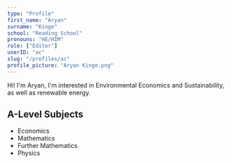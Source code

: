 ```yaml
---
type: "Profile"
first_name: "Aryan"
surname: "Kinge"
school: "Reading School"
pronouns: "HE/HIM"
role: ["Editor"]
userID: "ac"
slug: "/profiles/ac"
profile_picture: "Aryan Kinge.png"
---
```


Hi! I'm Aryan, I'm interested in Environmental Economics and Sustainability, as well as renewable energy. 

## A-Level Subjects

- Economics
- Mathematics
- Further Mathematics
- Physics
    